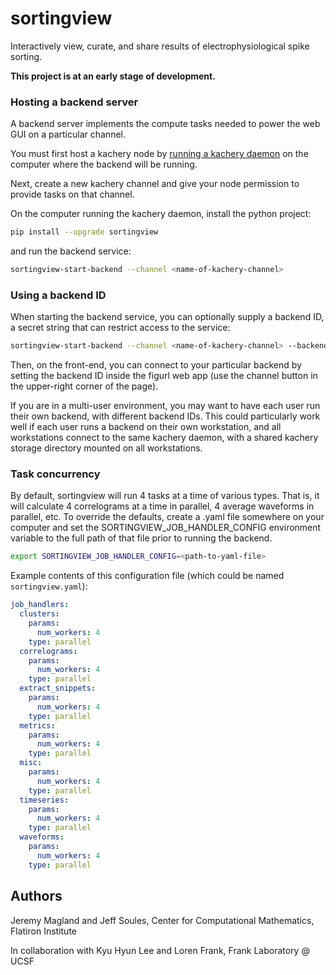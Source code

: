 # sortingview

Interactively view, curate, and share results of electrophysiological spike sorting.

**This project is at an early stage of development.**

### Hosting a backend server

A backend server implements the compute tasks needed to power the web GUI on a particular channel.

You must first host a kachery node by [running a kachery daemon](https://github.com/kacheryhub/kachery-doc/blob/main/doc/kacheryhub-markdown/hostKacheryNode.md) on the computer where the backend will be running.

Next, create a new kachery channel and give your node permission to provide tasks on that channel.

On the computer running the kachery daemon, install the python project:

```bash
pip install --upgrade sortingview
```

and run the backend service:

```bash
sortingview-start-backend --channel <name-of-kachery-channel>
```

### Using a backend ID

When starting the backend service, you can optionally supply a backend ID, a secret string that can restrict access to the service:

```bash
sortingview-start-backend --channel <name-of-kachery-channel> --backend-id <secret-string>
```

Then, on the front-end, you can connect to your particular backend by setting the backend ID inside the figurl web app (use the channel button in the upper-right corner of the page).

If you are in a multi-user environment, you may want to have each user run their own backend, with different backend IDs. This could particularly work well if each user runs a backend on their own workstation, and all workstations connect to the same kachery daemon, with a shared kachery storage directory mounted on all workstations.

### Task concurrency

By default, sortingview will run 4 tasks at a time of various types. That is, it will calculate 4 correlograms at a time in parallel, 4 average waveforms in parallel, etc. To override the defaults, create a .yaml file somewhere on your computer and set the SORTINGVIEW_JOB_HANDLER_CONFIG environment variable to the full path of that file prior to running the backend.

```bash
export SORTINGVIEW_JOB_HANDLER_CONFIG=<path-to-yaml-file>
```

Example contents of this configuration file (which could be named `sortingview.yaml`):

```yaml
job_handlers:
  clusters:
    params:
      num_workers: 4
    type: parallel
  correlograms:
    params:
      num_workers: 4
    type: parallel
  extract_snippets:
    params:
      num_workers: 4
    type: parallel
  metrics:
    params:
      num_workers: 4
    type: parallel
  misc:
    params:
      num_workers: 4
    type: parallel
  timeseries:
    params:
      num_workers: 4
    type: parallel
  waveforms:
    params:
      num_workers: 4
    type: parallel
```

## Authors

Jeremy Magland and Jeff Soules, Center for Computational Mathematics, Flatiron Institute

In collaboration with Kyu Hyun Lee and Loren Frank, Frank Laboratory @ UCSF
